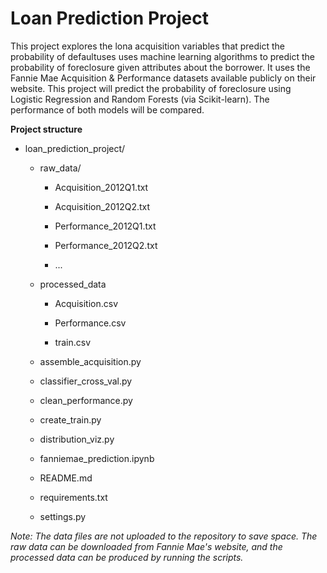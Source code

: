 Loan Prediction Project
===

This project explores the lona acquisition variables that predict the probability 
of defaultuses uses machine learning algorithms to predict the probability of foreclosure given 
attributes about the borrower. It uses the Fannie Mae Acquisition & Performance datasets available
publicly on their website. This project will predict the probability of foreclosure using Logistic
Regression and Random Forests (via  Scikit-learn). The performance of both models will be compared.


**Project structure**

  * loan_prediction_project/

    * raw_data/

      *  Acquisition_2012Q1.txt

      * Acquisition_2012Q2.txt

      * Performance_2012Q1.txt

      * Performance_2012Q2.txt

      * ...

    * processed_data

      * Acquisition.csv

      * Performance.csv

      * train.csv

    * assemble_acquisition.py

    * classifier_cross_val.py

    * clean_performance.py

    * create_train.py

    * distribution_viz.py

    * fanniemae_prediction.ipynb

    * README.md

    * requirements.txt

    * settings.py


_Note: The data files are not uploaded to the repository to save space. The raw data can be downloaded
from Fannie Mae's website, and the processed data can be produced by running the scripts._